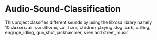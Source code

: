# Audio-Sound-Classification
This project classifies different sounds by using the librosa library namely 10 classes: air_conditioner, car_horn, children_playing, dog_bark, drilling, enginge_idling, gun_shot, jackhammer, siren and street_music
